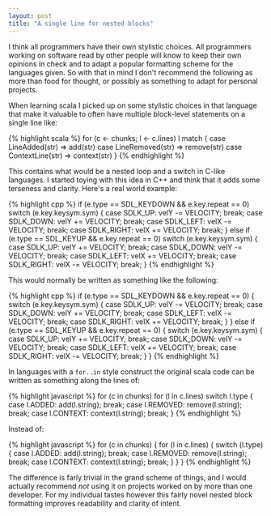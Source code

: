 ```yaml
---
layout: post
title: "A single line for nested blocks"
---
```


I think all programmers have their own stylistic choices. All programmers working on software read by other people will know to keep their own opinions in check and to adapt a popular formatting scheme for the languages given. So with that in mind I don't recommend the following as more than food for thought, or possibly as something to adapt for personal projects.

When learning scala I picked up on some stylistic choices in that language that make it valuable to often have multiple block-level statements on a single line like:

{% highlight scala %}
for (c <- chunks; l <- c.lines) l match {
  case LineAdded(str)   => add(str)
  case LineRemoved(str) => remove(str)
  case ContextLine(str) => context(str)
}
{% endhighlight %}

This contains what would be a nested loop and a switch in C-like languages. I started toying with this idea in C++ and think that it adds some terseness and clarity. Here's a real world example:

{% highlight cpp %}
if (e.type == SDL_KEYDOWN && e.key.repeat == 0) switch (e.key.keysym.sym) {
    case SDLK_UP:    velY -= VELOCITY; break;
    case SDLK_DOWN:  velY += VELOCITY; break;
    case SDLK_LEFT:  velX -= VELOCITY; break;
    case SDLK_RIGHT: velX += VELOCITY; break;
}
else if (e.type == SDL_KEYUP && e.key.repeat == 0) switch (e.key.keysym.sym) {
    case SDLK_UP:    velY += VELOCITY; break;
    case SDLK_DOWN:  velY -= VELOCITY; break;
    case SDLK_LEFT:  velX += VELOCITY; break;
    case SDLK_RIGHT: velX -= VELOCITY; break;
}
{% endhighlight %}

This would normally be written as something like the following:

{% highlight cpp %}
if (e.type == SDL_KEYDOWN && e.key.repeat == 0) {
    switch (e.key.keysym.sym) {
        case SDLK_UP:    velY -= VELOCITY; break;
        case SDLK_DOWN:  velY += VELOCITY; break;
        case SDLK_LEFT:  velX -= VELOCITY; break;
        case SDLK_RIGHT: velX += VELOCITY; break;
    }
}
else if (e.type == SDL_KEYUP && e.key.repeat == 0) {
    switch (e.key.keysym.sym) {
        case SDLK_UP:    velY += VELOCITY; break;
        case SDLK_DOWN:  velY -= VELOCITY; break;
        case SDLK_LEFT:  velX += VELOCITY; break;
        case SDLK_RIGHT: velX -= VELOCITY; break;
    }
}
{% endhighlight %}

In languages with a `for..in` style construct the original scala code can be written as something along the lines of:

{% highlight javascript %}
for (c in chunks) for (l in c.lines) switch l.type {
    case l.ADDED:   add(l.string); break;
    case l.REMOVED: remove(l.string); break;
    case l.CONTEXT: context(l.string); break;
}
{% endhighlight %}

Instead of:

{% highlight javascript %}
for (c in chunks) {
    for (l in c.lines) {
        switch (l.type) {
            case l.ADDED:   add(l.string); break;
            case l.REMOVED: remove(l.string); break;
            case l.CONTEXT: context(l.string); break;
        }
    }
}
{% endhighlight %}

The difference is farly trivial in the grand scheme of things, and I would actually recommend *not* using it on projects worked on by more than one developer. For my individual tastes however this fairly novel nested block formatting improves readability and clarity of intent.
